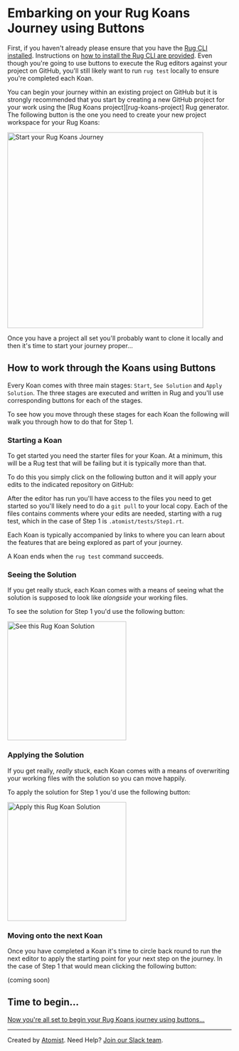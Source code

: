 # Embarking on your Rug Koans Journey using Buttons

First, if you haven't already please ensure that you have the [Rug CLI][rug-cli] [installed][rug-cli-install]. Instructions on [how to install the Rug CLI are provided][rug-cli-install]. Even though you're going to use buttons to execute the Rug editors against your project on GitHub, you'll still likely want to run `rug test` locally to ensure you're completed each Koan.

[rug-cli]: https://github.com/atomist/rug-cli
[rug-cli-install]: http://docs.atomist.com/rug/rug-cli/rug-cli-install/]

You can begin your journey within an existing project on GitHub but it is strongly recommended that you start by creating a new GitHub project for your work using the [Rug Koans project][rug-koans-project] Rug generator. The following button is the one you need to create your new project workspace for your Rug Koans:

[<img src="http://images.atomist.com/button/start-the-rug-koans-tutorial.png" width="440" alt="Start your Rug Koans Journey"/>](https://api.atomist.com/v1/projects/generators/232f8cf4-da4d-4e9d-adf0-290b2b07667a)

Once you have a project all set you'll probably want to clone it locally and then it's time to start your journey proper...

## How to work through the Koans using Buttons

Every Koan comes with three main stages: `Start`, `See Solution` and `Apply Solution`. The three stages are executed and written in Rug and you'll use corresponding buttons for each of the stages.

To see how you move through these stages for each Koan the following will walk you through how to do that for Step 1.

### Starting a Koan

To get started you need the starter files for your Koan. At a minimum, this will be a Rug test that will be failing but it is typically more than that.

To do this you simply click on the following button and it will apply your edits to the indicated repository on GitHub:



After the editor has run you'll have access to the files you need to get started so you'll likely need to do a `git pull` to your local copy. Each of the files contains comments where your edits are needed, starting with a rug test, which in the case of Step 1 is `.atomist/tests/Step1.rt`.

Each Koan is typically accompanied by links to where you can learn about the features that are being explored as part of your journey.

A Koan ends when the `rug test` command succeeds.

### Seeing the Solution

If you get really stuck, each Koan comes with a means of seeing what the solution is supposed to look like *alongside* your working files.

To see the solution for Step 1 you'd use the following button:

[<img src="http://images.atomist.com/button/see-koan-solution.png" width="267" alt="See this Rug Koan Solution"/>](https://api.atomist.com/v1/projects/editors/73f2146b-9851-4115-862d-ffc9a9257d5e)

### Applying the Solution

If you get really, *really* stuck, each Koan comes with a means of overwriting your working files with the solution so you can move happily.

To apply the solution for Step 1 you'd use the following button:

[<img src="http://images.atomist.com/button/apply-koan-solution.png" width="267" alt="Apply this Rug Koan Solution"/>](https://api.atomist.com/v1/projects/editors/e2aa28cc-d2e5-4a9a-9273-4680bd15438a)


### Moving onto the next Koan

Once you have completed a Koan it's time to circle back round to run the next editor to apply the starting point for your next step on the journey. In the case of Step 1 that would mean clicking the following button:

(coming soon)

## Time to begin...

[Now you're all set to begin your Rug Koans journey using buttons...](koansbuttons.md)

---
Created by [Atomist][atomist].
Need Help?  [Join our Slack team][slack].

[atomist]: https://www.atomist.com/
[slack]: https://join.atomist.com/
